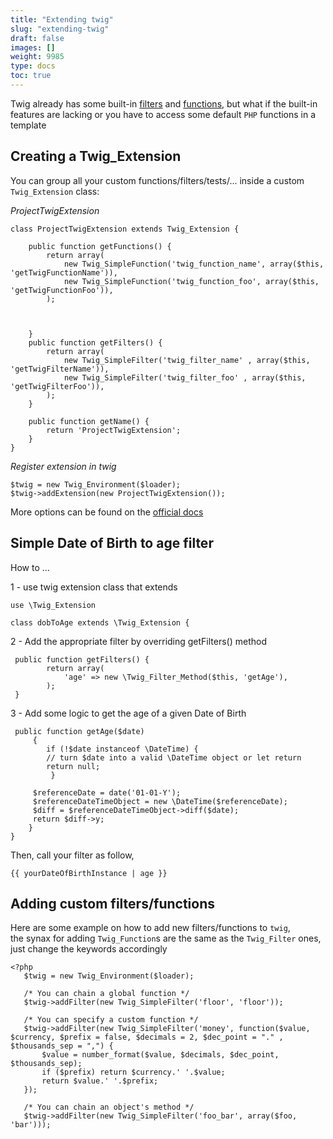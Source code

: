 ```yaml
---
title: "Extending twig"
slug: "extending-twig"
draft: false
images: []
weight: 9985
type: docs
toc: true
---
```


Twig already has some built-in [filters](http://twig.sensiolabs.org/doc/filters/index.html) and [functions](http://twig.sensiolabs.org/doc/functions/index.html), but what if the built-in features are lacking or you have to access some default `PHP` functions in a template

## Creating a Twig_Extension
You can group all your custom functions/filters/tests/... inside a custom `Twig_Extension` class:

*ProjectTwigExtension* 

    class ProjectTwigExtension extends Twig_Extension {
    
        public function getFunctions() {
            return array(
                new Twig_SimpleFunction('twig_function_name', array($this, 'getTwigFunctionName')),
                new Twig_SimpleFunction('twig_function_foo', array($this, 'getTwigFunctionFoo')),            
            );



        }
        public function getFilters() {
            return array(
                new Twig_SimpleFilter('twig_filter_name' , array($this, 'getTwigFilterName')),
                new Twig_SimpleFilter('twig_filter_foo' , array($this, 'getTwigFilterFoo')),
            );
        }
        
        public function getName() {
            return 'ProjectTwigExtension';
        }        
    }



*Register extension in twig*

    $twig = new Twig_Environment($loader);
    $twig->addExtension(new ProjectTwigExtension());

More options can be found on the [official docs](http://twig.sensiolabs.org/doc/advanced.html#creating-an-extension)

## Simple Date of Birth to age filter
How to ...

1 - use twig extension class that extends

    use \Twig_Extension

    class dobToAge extends \Twig_Extension {

2 - Add the appropriate filter by overriding getFilters() method

     public function getFilters() {
            return array(
                'age' => new \Twig_Filter_Method($this, 'getAge'),
            );
     }

3 - Add some logic to get the age of a given Date of Birth

     public function getAge($date) 
         {
            if (!$date instanceof \DateTime) {
            // turn $date into a valid \DateTime object or let return
            return null;
             }

         $referenceDate = date('01-01-Y');
         $referenceDateTimeObject = new \DateTime($referenceDate);
         $diff = $referenceDateTimeObject->diff($date);
         return $diff->y;
        }
    }

Then, call your filter as follow,

    {{ yourDateOfBirthInstance | age }}

## Adding custom filters/functions
Here are some example on how to add new filters/functions to `twig`,<br />the synax for adding `Twig_Function`s are the same as the `Twig_Filter` ones, just change the keywords accordingly

    <?php
       $twig = new Twig_Environment($loader);

       /* You can chain a global function */
       $twig->addFilter(new Twig_SimpleFilter('floor', 'floor'));
       
       /* You can specify a custom function */
       $twig->addFilter(new Twig_SimpleFilter('money', function($value, $currency, $prefix = false, $decimals = 2, $dec_point = "." , $thousands_sep = ",") {
           $value = number_format($value, $decimals, $dec_point, $thousands_sep);
           if ($prefix) return $currency.' '.$value;
           return $value.' '.$prefix;
       });

       /* You can chain an object's method */
       $twig->addFilter(new Twig_SimpleFilter('foo_bar', array($foo, 'bar')));

